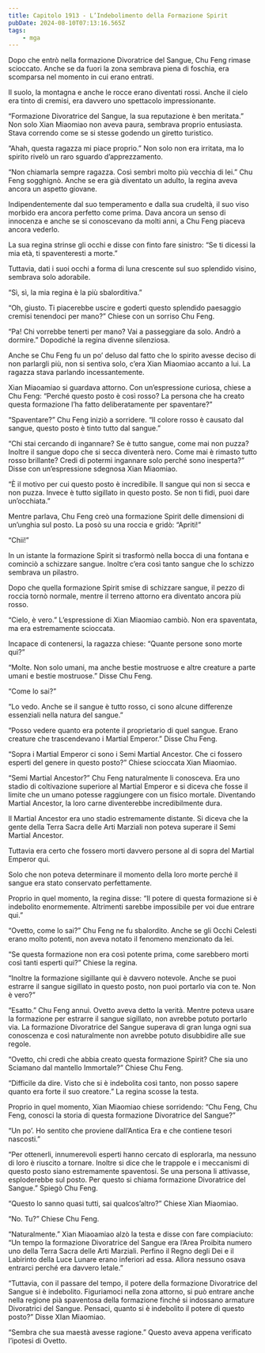 ```yaml
---
title: Capitolo 1913 - L’Indebolimento della Formazione Spirit
pubDate: 2024-08-10T07:13:16.565Z
tags:
    - mga
---
```



Dopo che entrò nella formazione Divoratrice del Sangue, Chu Feng rimase scioccato. Anche se da fuori la zona sembrava piena di foschia, era scomparsa nel momento in cui erano entrati.


Il suolo, la montagna e anche le rocce erano diventati rossi. Anche il cielo era tinto di cremisi, era davvero uno spettacolo impressionante.

“Formazione Divoratrice del Sangue, la sua reputazione è ben meritata.” Non solo Xian Miaomiao non aveva paura, sembrava proprio entusiasta. Stava correndo come se si stesse godendo un giretto turistico.


“Ahah, questa ragazza mi piace proprio.” Non solo non era irritata, ma lo spirito rivelò un raro sguardo d’apprezzamento.


“Non chiamarla sempre ragazza. Così sembri molto più vecchia di lei.” Chu Feng sogghignò. Anche se era già diventato un adulto, la regina aveva ancora un aspetto giovane.


Indipendentemente dal suo temperamento e dalla sua crudeltà, il suo viso morbido era ancora perfetto come prima. Dava ancora un senso di innocenza e anche se si conoscevano da molti anni, a Chu Feng piaceva ancora vederlo.


La sua regina strinse gli occhi e disse con finto fare sinistro: “Se ti dicessi la mia età, ti spaventeresti a morte.”

Tuttavia, dati i suoi occhi a forma di luna crescente sul suo splendido visino, sembrava solo adorabile.

“Sì, sì, la mia regina è la più sbalorditiva.”

“Oh, giusto. Ti piacerebbe uscire e goderti questo splendido paesaggio cremisi tenendoci per mano?” Chiese con un sorriso Chu Feng.

“Pa! Chi vorrebbe tenerti per mano? Vai a passeggiare da solo. Andrò a dormire.” Dopodiché la regina divenne silenziosa.


Anche se Chu Feng fu un po’ deluso dal fatto che lo spirito avesse deciso di non parlargli più, non si sentiva solo, c’era Xian Miaomiao accanto a lui. La ragazza stava parlando incessantemente.


Xian Miaoamiao si guardava attorno. Con un’espressione curiosa, chiese a Chu Feng: “Perché questo posto è così rosso? La persona che ha creato questa formazione l’ha fatto deliberatamente per spaventare?”


“Spaventare?” Chu Feng iniziò a sorridere. “Il colore rosso è causato dal sangue, questo posto è tinto tutto dal sangue.”


“Chi stai cercando di ingannare? Se è tutto sangue, come mai non puzza? Inoltre il sangue dopo che si secca diventerà nero. Come mai è rimasto tutto rosso brillante? Credi di potermi ingannare solo perché sono inesperta?” Disse con un’espressione sdegnosa Xian Miaomiao.

“È il motivo per cui questo posto è incredibile. Il sangue qui non si secca e non puzza. Invece è tutto sigillato in questo posto. Se non ti fidi, puoi dare un’occhiata.”


Mentre parlava, Chu Feng creò una formazione Spirit delle dimensioni di un’unghia sul posto. La posò su una roccia e gridò: “Apriti!”


“Chii!”


In un istante la formazione Spirit si trasformò nella bocca di una fontana e cominciò a schizzare sangue. Inoltre c’era così tanto sangue che lo schizzo sembrava un pilastro.


Dopo che quella formazione Spirit smise di schizzare sangue, il pezzo di roccia tornò normale, mentre il terreno attorno era diventato ancora più rosso.


“Cielo, è vero.” L’espressione di Xian Miaomiao cambiò. Non era spaventata, ma era estremamente scioccata.


Incapace di contenersi, la ragazza chiese: “Quante persone sono morte qui?”

“Molte. Non solo umani, ma anche bestie mostruose e altre creature a parte umani e bestie mostruose.” Disse Chu Feng.


“Come lo sai?”

“Lo vedo. Anche se il sangue è tutto rosso, ci sono alcune differenze essenziali nella natura del sangue.”

“Posso vedere quanto era potente il proprietario di quel sangue. Erano creature che trascendevano i Martial Emperor.” Disse Chu Feng.


“Sopra i Martial Emperor ci sono i Semi Martial Ancestor. Che ci fossero esperti del genere in questo posto?” Chiese scioccata Xian Miaomiao.

“Semi Martial Ancestor?” Chu Feng naturalmente li conosceva. Era uno stadio di coltivazione superiore al Martial Emperor e si diceva che fosse il limite che un umano potesse raggiungere con un fisico mortale. Diventando Martial Ancestor, la loro carne diventerebbe incredibilmente dura.


Il Martial Ancestor era uno stadio estremamente distante. Si diceva che la gente della Terra Sacra delle Arti Marziali non poteva superare il Semi Martial Ancestor.


Tuttavia era certo che fossero morti davvero persone al di sopra del Martial Emperor qui.


Solo che non poteva determinare il momento della loro morte perché il sangue era stato conservato perfettamente.


Proprio in quel momento, la regina disse: “Il potere di questa formazione si è indebolito enormemente. Altrimenti sarebbe impossibile per voi due entrare qui.”


“Ovetto, come lo sai?” Chu Feng ne fu sbalordito. Anche se gli Occhi Celesti erano molto potenti, non aveva notato il fenomeno menzionato da lei.

“Se questa formazione non era così potente prima, come sarebbero morti così tanti esperti qui?” Chiese la regina.

“Inoltre la formazione sigillante qui è davvero notevole. Anche se puoi estrarre il sangue sigillato in questo posto, non puoi portarlo via con te. Non è vero?”

“Esatto.” Chu Feng annuì. Ovetto aveva detto la verità. Mentre poteva usare la formazione per estrarre il sangue sigillato, non avrebbe potuto portarlo via. La formazione Divoratrice del Sangue superava di gran lunga ogni sua conoscenza e così naturalmente non avrebbe potuto disubbidire alle sue regole.


“Ovetto, chi credi che abbia creato questa formazione Spirit? Che sia uno Sciamano dal mantello Immortale?” Chiese Chu Feng.


“Difficile da dire. Visto che si è indebolita così tanto, non posso sapere quanto era forte il suo creatore.” La regina scosse la testa.

Proprio in quel momento, Xian Miaomiao chiese sorridendo: “Chu Feng, Chu Feng, conosci la storia di questa formazione Divoratrice del Sangue?”


“Un po’. Ho sentito che proviene dall’Antica Era e che contiene tesori nascosti.”

“Per ottenerli, innumerevoli esperti hanno cercato di esplorarla, ma nessuno di loro è riuscito a tornare. Inoltre si dice che le trappole e i meccanismi di questo posto siano estremamente spaventosi. Se una persona li attivasse, esploderebbe sul posto. Per questo si chiama formazione Divoratrice del Sangue.” Spiegò Chu Feng.

“Questo lo sanno quasi tutti, sai qualcos’altro?” Chiese Xian Miaomiao.


“No. Tu?” Chiese Chu Feng.


“Naturalmente.” Xian Miaoamiao alzò la testa e disse con fare compiaciuto: “Un tempo la formazione Divoratrice del Sangue era l’Area Proibita numero uno della Terra Sacra delle Arti Marziali. Perfino il Regno degli Dei e il Labirinto della Luce Lunare erano inferiori ad essa. Allora nessuno osava entrarci perché era davvero letale.”

“Tuttavia, con il passare del tempo, il potere della formazione Divoratrice del Sangue si è indebolito. Figuriamoci nella zona attorno, si può entrare anche nella regione pià spaventosa della formazione finché si indossano armature Divoratrici del Sangue. Pensaci, quanto si è indebolito il potere di questo posto?” Disse XIan Miaomiao.

“Sembra che sua maestà avesse ragione.” Questo aveva appena verificato l’ipotesi di Ovetto.





